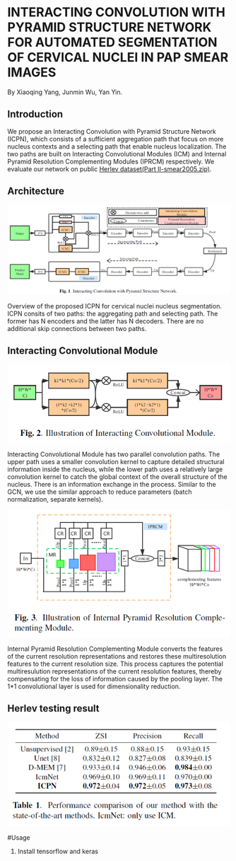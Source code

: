 # INTERACTING CONVOLUTION WITH PYRAMID STRUCTURE NETWORK FOR AUTOMATED SEGMENTATION OF CERVICAL NUCLEI IN PAP SMEAR IMAGES
By Xiaoqing Yang, Junmin Wu, Yan Yin.

## Introduction
We propose an Interacting Convolution with Pyramid Structure Network (ICPN), which consists of a sufficient aggregation path that focus on more nucleus contexts and a selecting path that enable nucleus localization. The two paths are built on Interacting Convolutional Modules (ICM) and Internal Pyramid Resolution Complementing Modules (IPRCM) respectively. We evaluate our network on public [Herlev dataset(Part II-smear2005.zip)](http://mde-lab.aegean.gr/index.php/downloads).

## Architecture
![](img/ICPN.PNG)

Overview of the proposed ICPN for cervical nuclei nucleus segmentation. ICPN consits of two paths: the aggregating path and selecting path. The former has N encoders and the latter has N decoders. There are no additional skip connections between two paths.

## Interacting Convolutional Module
![](img/ICM.PNG)

Interacting Convolutional Module has two parallel convolution paths. The upper path uses a smaller convolution kernel to capture detailed structural information inside the nucleus, while the lower path uses a relatively large convolution kernel to catch the global context of the overall structure of the nucleus. There is an information exchange in the process. Similar to the GCN, we use the similar approach to reduce parameters (batch normalization, separate kernels). 

![](img/IPRCM.PNG)

Internal Pyramid Resolution Complementing Module converts the features of the current resolution representations and restores these multiresolution features to the current resolution size. This process captures the potential multiresulution representations of the current resolution features, thereby compensating for the loss of information caused by the pooling layer. The 1*1 convolutional layer is used for dimensionality reduction.

## Herlev testing result
![](img/result.PNG)

#Usage
1. Install tensorflow and keras
   
